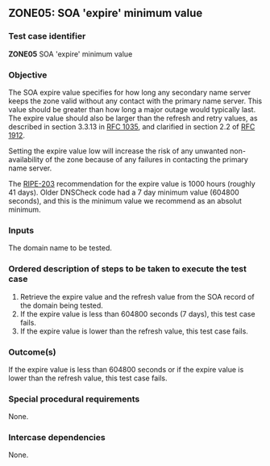 ## ZONE05: SOA 'expire' minimum value

### Test case identifier
**ZONE05** SOA 'expire' minimum value

### Objective

The SOA expire value specifies for how long any secondary name server
keeps the zone valid without any contact with the primary name server.
This value should be greater than how long a major outage would
typically last. The expire value should also be larger than the
refresh and retry values, as described in section 3.3.13 in
[RFC 1035](https://tools.ietf.org/html/rfc1035), and clarified in
section 2.2 of [RFC 1912](https://tools.ietf.org/html/rfc1912).

Setting the expire value low will increase the risk of any unwanted
non-availability of the zone because of any failures in contacting
the primary name server.

The [RIPE-203](https://www.ripe.net/ripe/docs/ripe-203) recommendation
for the expire value is 1000 hours (roughly 41 days). Older DNSCheck code
had a 7 day minimum value (604800 seconds), and this is the minimum
value we recommend as an absolut minimum.

### Inputs

The domain name to be tested.

### Ordered description of steps to be taken to execute the test case

1. Retrieve the expire value and the refresh value from the SOA record
   of the domain being tested.
2. If the expire value is less than 604800 seconds (7 days), this test
   case fails.
3. If the expire value is lower than the refresh value, this test case
   fails.

### Outcome(s)

If the expire value is less than 604800 seconds or if the expire value is
lower than the refresh value, this test case fails.

### Special procedural requirements

None.

### Intercase dependencies

None.
